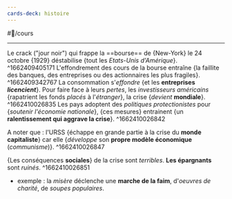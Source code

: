 ```yaml
---
cards-deck: histoire
---
```


#📝/cours 

---
Le crack ("jour noir") qui frappe la ==bourse== de {New-York} le 24 octobre {1929} déstabilise {tout les *Etats-Unis d'Amérique*}. 
^1662409405171
L'effondrement des cours de la bourse entraîne {la faillite des banques, des entreprises ou des actionnaires les plus fragiles}.
^1662409342767
La consommation s'*effondre* {et les **entreprises *licencient***}. Pour faire face à leurs *pertes*, les *investisseurs américains* {rapatrient les fonds *placés* à l'*étranger*}, la crise {*devient* **mondiale**}.
^1662410026835
Les pays adoptent des *politiques protectionistes* pour {*soutenir l'économie nationale*}, {ces mesures} entrainent {un **ralentissement qui aggrave la crise**}.
^1662410026842

A noter que : l'URSS {échappe en grande partie à la crise du **monde capitaliste**} car elle {*développe* son **propre modèle économique** (*communisme*)}.
^1662410026847

{Les conséquences **sociales**} de la crise sont *terribles*. **Les épargnants** sont *ruinés*.
^1662410026851
- exemple : la *misère* déclenche une **marche de la faim**, d'*oeuvres de charité*, de *soupes populaires*.
